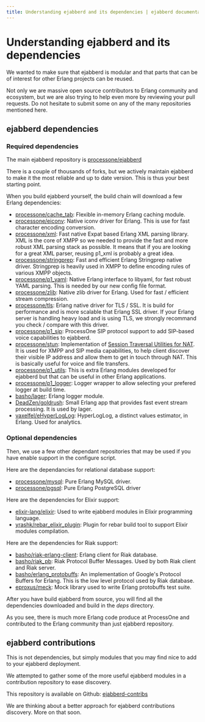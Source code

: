 ```yaml
---
title: Understanding ejabberd and its dependencies | ejabberd documentation
---
```


# Understanding ejabberd and its dependencies

We wanted to make sure that ejabberd is modular and that parts that
can be of interest for other Erlang projects can be reused.

Not only we are massive open source contributors to Erlang community
and ecosystem, but we are also trying to help even more by reviewing
your pull requests. Do not hesitate to submit some on any of the many
repositories mentioned here.

## ejabberd dependencies

### Required dependencies

The main ejabberd repository is
[processone/ejabberd](https://github.com/processone/ejabberd)

There is a couple of thousands of forks, but we actively maintain
ejabberd to make it the most reliable and up to date version. This is
thus your best starting point.

When you build ejabberd yourself, the build chain will download a few
Erlang dependencies:

* [processone/cache_tab](https://github.com/processone/cache_tab):
  Flexible in-memory Erlang caching module.
* [processone/eiconv](https://github.com/processone/eiconv): Native
  iconv driver for Erlang. This is use for fast character encoding
  conversion.
* [processone/xml](https://github.com/processone/xml): Fast native
  Expat based Erlang XML parsing library. XML is the core of XMPP so
  we needed to provide the fast and more robust XML parsing stack as
  possible. It means that if you are looking for a great XML parser,
  reusing p1_xml is probably a great idea.
* [processone/stringprep](https://github.com/processone/stringprep):
  Fast and efficient Erlang Stringprep native driver. Stringprep is
  heavily used in XMPP to define encoding rules of various XMPP
  objects.
* [processone/p1_yaml](https://github.com/processone/p1_yaml): Native
  Erlang interface to libyaml, for fast robust YAML parsing. This is
  needed by our new config file format.
* [processone/zlib](https://github.com/processone/zlib): Native zlib
  driver for Erlang. Used for fast / efficient stream compression.
* [processone/tls](https://github.com/processone/tls): Erlang native
  driver for TLS / SSL. It is build for performance and is more
  scalable that Erlang SSL driver. If your Erlang server is handling
  heavy load and is using TLS, we strongly recommand you check /
  compare with this driver.
* [processone/p1_sip](https://github.com/processone/p1_sip):
  ProcessOne SIP protocol support to add SIP-based voice capabilities
  to ejabberd.
* [processone/stun](https://github.com/processone/stun):
  Implementation of
  [Session Traversal Utilities for NAT](http://en.wikipedia.org/wiki/STUN). It
  is used for XMPP and SIP media capabilities, to help client discover
  their visible IP address and allow them to get in touch through
  NAT. This is basically useful for voice and file transfers.
* [processone/p1_utils](processone/p1_utils): This is extra Erlang
  modules developed for ejabberd but that can be useful in other
  Erlang applications.
* [processone/p1_logger](https://github.com/processone/p1_logger):
  Logger wrapper to allow selecting your prefered logger at build
  time.
* [basho/lager](https://github.com/basho/lager): Erlang logger module.
* [DeadZen/goldrush](https://github.com/DeadZen/goldrush): Small
  Erlang app that provides fast event stream processing. It is used by
  lager.
* [vaxelfel/eHyperLogLog](https://github.com/vaxelfel/eHyperLogLog):
  HyperLogLog, a distinct values estimator, in Erlang. Used for
  analytics.

### Optional dependencies

Then, we use a few other dependant repositories that may be used if you
have enable support in the configure script.

Here are the dependancies for relational database support:

* [processone/mysql](https://github.com/processone/mysql): Pure Erlang
  MySQL driver.
* [processone/pgsql](https://github.com/processone/pgsql): Pure Erlang
  PostgreSQL driver

Here are the dependencies for Elixir support:

* [elixir-lang/elixir](https://github.com/elixir-lang/elixir): Used to
  write ejabberd modules in Elixir programming language.
* [yrashk/rebar_elixir_plugin](https://github.com/yrashk/rebar_elixir_plugin):
  Plugin for rebar build tool to support Elixir modules compilation.

Here are the dependencies for Riak support:

* [basho/riak-erlang-client](https://github.com/basho/riak-erlang-client):
  Erlang client for Riak database.
* [basho/riak_pb](https://github.com/basho/riak_pb): Riak Protocol
  Buffer Messages. Used by both Riak client and Riak server.
* [basho/erlang_protobuffs](https://github.com/basho/erlang_protobuffs):
  An implementation of Google's Protocol Buffers for Erlang. This is
  the low level protocol used by Riak database.
* [eproxus/meck](https://github.com/eproxus/meck): Mock library used
  to write Erlang protobuffs test suite.

After you have build ejabberd from source, you will find all the
dependencies downloaded and build in the _deps_ directory.

As you see, there is much more Erlang code produce at ProcessOne and
contributed to the Erlang community than just ejabberd repository.

## ejabberd contributions

This is not dependencies, but simply modules that you may find nice to
add to your ejabberd deployment.

We attempted to gather some of the more useful ejabberd modules in a
contribution repository to ease discovery.

This repository is available on Github:
[ejabberd-contribs](https://github.com/processone/ejabberd-contrib)

We are thinking about a better approach for ejabberd contributions
discovery. More on that soon.
